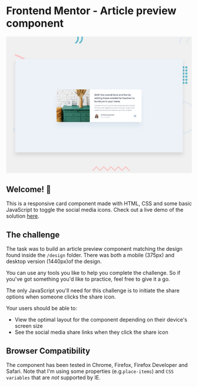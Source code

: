 # Frontend Mentor - Article preview component

![Design preview for the Article preview component coding challenge](./design/desktop-preview.jpg)

## Welcome! 👋

This is a responsive card component made with HTML, CSS and some basic JavaScript to toggle the social media icons. Check out a live demo of the solution [here](https://av-frontendmentor-challenges.vercel.app/article-preview-component/index.html).

## The challenge

The task was to build an article preview component matching the design found inside the `/design` folder. There was both a mobile (375px) and desktop version (1440px)of the design. 

You can use any tools you like to help you complete the challenge. So if you've got something you'd like to practice, feel free to give it a go.

The only JavaScript you'll need for this challenge is to initiate the share options when someone clicks the share icon.

Your users should be able to: 

- View the optimal layout for the component depending on their device's screen size
- See the social media share links when they click the share icon

## Browser Compatibility
The component has been tested in Chrome, Firefox, Firefox Developer and Safari. Note that I'm using some properties (e.g.`place-items`) and `CSS variables` that are *not* supported by IE. 



